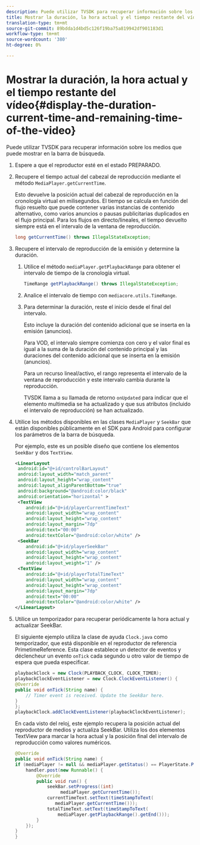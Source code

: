 ```yaml
---
description: Puede utilizar TVSDK para recuperar información sobre los medios que puede mostrar en la barra de búsqueda.
title: Mostrar la duración, la hora actual y el tiempo restante del vídeo
translation-type: tm+mt
source-git-commit: 89bdda1d4bd5c126f19ba75a819942df901183d1
workflow-type: tm+mt
source-wordcount: '380'
ht-degree: 0%

---
```



# Mostrar la duración, la hora actual y el tiempo restante del vídeo{#display-the-duration-current-time-and-remaining-time-of-the-video}

Puede utilizar TVSDK para recuperar información sobre los medios que puede mostrar en la barra de búsqueda.

1. Espere a que el reproductor esté en el estado PREPARADO.
1. Recupere el tiempo actual del cabezal de reproducción mediante el método `MediaPlayer.getCurrentTime`.

   Esto devuelve la posición actual del cabezal de reproducción en la cronología virtual en milisegundos. El tiempo se calcula en función del flujo resuelto que puede contener varias instancias de contenido alternativo, como varios anuncios o pausas publicitarias duplicados en el flujo principal. Para los flujos en directo/lineales, el tiempo devuelto siempre está en el intervalo de la ventana de reproducción.

   ```java
   long getCurrentTime() throws IllegalStateException;
   ```

1. Recupere el intervalo de reproducción de la emisión y determine la duración.
   1. Utilice el método `mediaPlayer.getPlaybackRange` para obtener el intervalo de tiempo de la cronología virtual.

      ```java
      TimeRange getPlaybackRange() throws IllegalStateException;
      ```

   1. Analice el intervalo de tiempo con `mediacore.utils.TimeRange`.
   1. Para determinar la duración, reste el inicio desde el final del intervalo.

      Esto incluye la duración del contenido adicional que se inserta en la emisión (anuncios).

      Para VOD, el intervalo siempre comienza con cero y el valor final es igual a la suma de la duración del contenido principal y las duraciones del contenido adicional que se inserta en la emisión (anuncios).

      Para un recurso lineal/activo, el rango representa el intervalo de la ventana de reproducción y este intervalo cambia durante la reproducción.

      TVSDK llama a su llamada de retorno `onUpdated` para indicar que el elemento multimedia se ha actualizado y que sus atributos (incluido el intervalo de reproducción) se han actualizado.

1. Utilice los métodos disponibles en las clases `MediaPlayer` y `SeekBar` que están disponibles públicamente en el SDK para Android para configurar los parámetros de la barra de búsqueda.

   Por ejemplo, este es un posible diseño que contiene los elementos `SeekBar` y dos `TextView`.

   ```xml
   <LinearLayout 
    android:id="@+id/controlBarLayout" 
    android:layout_width="match_parent" 
    android:layout_height="wrap_content" 
    android:layout_alignParentBottom="true" 
    android:background="@android:color/black" 
    android:orientation="horizontal" > 
    <TextView 
       android:id="@+id/playerCurrentTimeText" 
       android:layout_width="wrap_content" 
       android:layout_height="wrap_content" 
       android:layout_margin="7dp" 
       android:text="00:00" 
       android:textColor="@android:color/white" /> 
    <SeekBar 
       android:id="@+id/playerSeekBar" 
       android:layout_width="wrap_content" 
       android:layout_height="wrap_content" 
       android:layout_weight="1" /> 
    <TextView 
       android:id="@+id/playerTotalTimeText" 
       android:layout_width="wrap_content" 
       android:layout_height="wrap_content" 
       android:layout_margin="7dp" 
       android:text="00:00" 
       android:textColor="@android:color/white" /> 
   </LinearLayout>
   ```

1. Utilice un temporizador para recuperar periódicamente la hora actual y actualizar SeekBar.

   El siguiente ejemplo utiliza la clase de ayuda `Clock.java` como temporizador, que está disponible en el reproductor de referencia PrimetimeReference. Esta clase establece un detector de eventos y déclencheur un evento `onTick` cada segundo u otro valor de tiempo de espera que pueda especificar.

   ```java
   playbackClock = new Clock(PLAYBACK_CLOCK, CLOCK_TIMER); 
   playbackClockEventListener = new Clock.ClockEventListener() { 
   @Override 
   public void onTick(String name) { 
       // Timer event is received. Update the SeekBar here. 
   } 
   }; 
   playbackClock.addClockEventListener(playbackClockEventListener);
   ```

   En cada visto del reloj, este ejemplo recupera la posición actual del reproductor de medios y actualiza SeekBar. Utiliza los dos elementos TextView para marcar la hora actual y la posición final del intervalo de reproducción como valores numéricos.

   ```java
   @Override 
   public void onTick(String name) { 
   if (mediaPlayer != null && mediaPlayer.getStatus() == PlayerState.PLAYING) { 
       handler.post(new Runnable() { 
           @Override 
           public void run() { 
               seekBar.setProgress((int)  
                    mediaPlayer.getCurrentTime()); 
               currentTimeText.setText(timeStampToText( 
                  mediaPlayer.getCurrentTime())); 
               totalTimeText.setText(timeStampToText( 
                   mediaPlayer.getPlaybackRange().getEnd())); 
           } 
       }); 
   } 
   }
   ```

